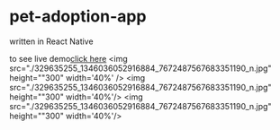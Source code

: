 # pet-adoption-app
written in React Native

to see live demo<a href="https://expo.dev/@bo3/PETADOPTION_APP">click here</a>
<img src="./329635255_1346036052916884_7672487567683351190_n.jpg" height=""300" width='40%' />
<img src="./329635255_1346036052916884_7672487567683351190_n.jpg"  height=""300" width='40%'/>
<img src="./329635255_1346036052916884_7672487567683351190_n.jpg"  height=""300" width='40%'/>
